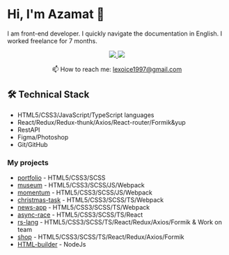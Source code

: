 # Hi, I'm Azamat 👋
I am front-end developer. I quickly navigate the documentation in English. I worked freelance for 7 months.

<p align='center'>
   <a href="http://www.linkedin.com/in/azamat-berdimuratov" target="_blank">
       <img src="https://img.shields.io/badge/linkedin-%230077B5.svg?&style=for-the-badge&logo=linkedin&logoColor=white"/>
   </a>
   <a href="https://t.me/lexoice1997" target="_blank">
       <img src="https://img.shields.io/badge/Telegram-2CA5E0?style=for-the-badge&logo=telegram&logoColor=white"/>
   </a>
<p align='center'>
   📫 How to reach me: <a href='mailto:lexoice1997@gmail.com'>lexoice1997@gmail.com</a>
</p>

## 🛠 Technical Stack
*   HTML5/CSS3/JavaScript/TypeScript languages
*   React/Redux/Redux-thunk/Axios/React-router/Formik&yup
*   RestAPI
*   Figma/Photoshop
*   Git/GitHub

### My projects

*   [portfolio](https://github.com/Lexoice1997/Portfolio) - HTML5/CSS3/SCSS
*   [museum](https://github.com/Lexoice1997/museum) - HTML5/CSS3/SCSS/JS/Webpack
*   [momentum](https://github.com/Lexoice1997/momentum) - HTML5/CSS3/SCSS/JS/Webpack
*   [christmas-task](https://github.com/Lexoice1997/christmas-task) - HTML5/CSS3/SCSS/TS/Webpack
*   [news-app](https://github.com/Lexoice1997/news-app) - HTML5/CSS3/SCSS/TS/Webpack
*   [async-race](https://github.com/Lexoice1997/async-race) - HTML5/CSS3/SCSS/TS/React
*   [rs-lang](https://github.com/Lexoice1997/rs-lang) - HTML5/CSS3/SCSS/TS/React/Redux/Axios/Formik & Work on team
*   [shop](https://github.com/Lexoice1997/shop) - HTML5/CSS3/SCSS/TS/React/Redux/Axios/Formik
*   [HTML-builder](https://github.com/Lexoice1997/HTML-builder) - NodeJs

